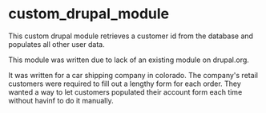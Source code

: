 # custom_drupal_module
This custom drupal module retrieves a customer id from the database and populates all other user data. 

This module was written due to lack of an existing module on drupal.org.

It was written for a car shipping company in colorado. The company's retail customers were required to fill out a lengthy form for each order. They wanted a way to let customers populated their account form each time without havinf to do it manually.
